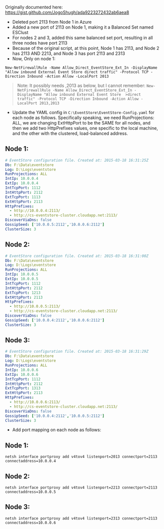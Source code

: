 Originally documented here: https://gist.github.com/JogoShugh/ada9223272432ab6aea8

* Deleted port 2113 from Node 1 in Azure
* Added a new port of 2113 on Node 1, making it a Balanced Set named ESClust
* For nodes 2 and 3, added this same balanced set port, resulting in all three nodes have port 2113
* Because of the original script, at this point, Node 1 has 2113, and Node 2 has 2113 AND 2213, and Node 3 has port 2113 and 2313
* Now, Only on node 1:

`New-NetFirewallRule -Name Allow_Direct_EventStore_Ext_In -DisplayName "Allow inbound External Event Store direct traffic" -Protocol TCP -Direction Inbound -Action Allow -LocalPort 2013`

> Note: It possibly needs ,2013 as below, but I cannot remember:
`New-NetFirewallRule -Name Allow_Direct_EventStore_Ext_In -DisplayName "Allow inbound External Event Store  >direct traffic" -Protocol TCP -Direction Inbound -Action Allow -LocalPort 2013,2013`

* Update the YAML config in `C:\EventStore\EventStore-Config.yaml` for each node as follows. Specifically speaking, we need RunProjections: ALL, we are changing ExtHttpPort to be the SAME for all nodes, and then we add two HttpPrefixes values, one specific to the local machine, and the other with the clustered, load-balanced address.

## Node 1:

```yaml
# EventStore configuration file. Created at: 2015-03-18 16:31:25Z
Db: F:\Data\eventstore
Log: D:\Logs\eventstore
RunProjections: ALL
IntIp: 10.0.0.4
ExtIp: 10.0.0.4
IntTcpPort: 1112
IntHttpPort: 2112
ExtTcpPort: 1113
ExtHttpPort: 2113
HttpPrefixes:
  - http://10.0.0.4:2113/
  - http://cs-eventstore-cluster.cloudapp.net:2113/
DiscoverViaDns: false
GossipSeed: ['10.0.0.5:2112','10.0.0.6:2112']
ClusterSize: 3
```

## Node 2:

```yaml
# EventStore configuration file. Created at: 2015-03-18 16:31:00Z
Db: F:\Data\eventstore
Log: D:\Logs\eventstore
RunProjections: ALL
IntIp: 10.0.0.5
ExtIp: 10.0.0.5
IntTcpPort: 1112
IntHttpPort: 2112
ExtTcpPort: 1213
ExtHttpPort: 2113
HttpPrefixes:
  - http://10.0.0.5:2113/
  - http://cs-eventstore-cluster.cloudapp.net:2113/
DiscoverViaDns: false
GossipSeed: ['10.0.0.4:2112','10.0.0.6:2112']
ClusterSize: 3
```

## Node 3:

```yaml
# EventStore configuration file. Created at: 2015-03-18 16:31:29Z
Db: F:\Data\eventstore
Log: D:\Logs\eventstore
RunProjections: ALL
IntIp: 10.0.0.6
ExtIp: 10.0.0.6
IntTcpPort: 1112
IntHttpPort: 2112
ExtTcpPort: 1313
ExtHttpPort: 2113
HttpPrefixes:
  - http://10.0.0.6:2113/
  - http://cs-eventstore-cluster.cloudapp.net:2113/
DiscoverViaDns: false
GossipSeed: ['10.0.0.4:2112','10.0.0.5:2112']
ClusterSize: 3
```

* Add port mapping on each node as follows:

## Node 1:

`netsh interface portproxy add v4tov4 listenport=2013 connectport=2113 connectaddress=10.0.0.4`

## Node 2:

`netsh interface portproxy add v4tov4 listenport=2213 connectport=2113 connectaddress=10.0.0.5`

## Node 3:

`netsh interface portproxy add v4tov4 listenport=2313 connectport=2113 connectaddress=10.0.0.6`
